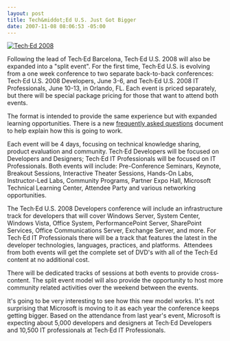 ```yaml
---
layout: post
title: Tech&middot;Ed U.S. Just Got Bigger
date: 2007-11-08 08:06:53 -05:00
---
```


[![Tech·Ed 2008](http://www.microsoft.com/events/teched2007/images/teched_hero.JPG "Tech·Ed 2008")](http://switch.atdmt.com/action/mrtity_FY08TechEd2008Signtheguestbook2_1)

Following the lead of Tech·Ed Barcelona, Tech·Ed U.S. 2008 will also be expanded into a "split event". For the first time, Tech·Ed U.S. is evolving from a one week conference to two separate back-to-back conferences: Tech·Ed U.S. 2008 Developers, June 3-6, and Tech·Ed U.S. 2008 IT Professionals, June 10-13, in Orlando, FL. Each event is priced separately, but there will be special package pricing for those that want to attend both events.

The format is intended to provide the same experience but with expanded learning opportunities. There is a new [frequently asked questions](http://www.microsoft.com/events/teched2007/teched2008faq.mspx) document to help explain how this is going to work.

Each event will be 4 days, focusing on technical knowledge sharing, product evaluation and community. Tech·Ed Developers will be focused on Developers and Designers; Tech·Ed IT Professionals will be focused on IT Professionals. Both events will include: Pre-Conference Seminars, Keynote, Breakout Sessions, Interactive Theater Sessions, Hands-On Labs, Instructor-Led Labs, Community Programs, Partner Expo Hall, Microsoft Technical Learning Center, Attendee Party and various networking opportunities. 

The Tech·Ed U.S. 2008 Developers conference will include an infrastructure track for developers that will cover Windows Server, System Center, Windows Vista, Office System, PerformancePoint Server, SharePoint Services, Office Communications Server, Exchange Server, and more. For Tech·Ed IT Professionals there will be a track that features the latest in the developer technologies, languages, practices, and platforms.  Attendees from both events will get the complete set of DVD's with all of the Tech·Ed content at no additional cost. 

There will be dedicated tracks of sessions at both events to provide cross-content. The split event model will also provide the opportunity to host more community related activities over the weekend between the events. 

It's going to be very interesting to see how this new model works. It's not surprising that Microsoft is moving to it as each year the conference keeps getting bigger. Based on the attendance from last year's event, Microsoft is expecting about 5,000 developers and designers at Tech·Ed Developers and 10,500 IT professionals at Tech·Ed IT Professionals.
